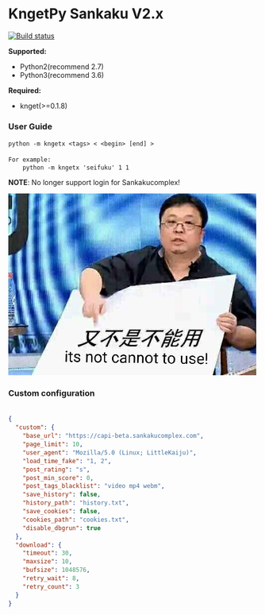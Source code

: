 # KngetPy Sankaku V2.x

[![Build status](https://ci.appveyor.com/api/projects/status/tona2atf9w5342r6/branch/master?svg=true)](https://ci.appveyor.com/project/urain39/kngetpyx/branch/master)

**Supported:**

- Python2(recommend 2.7)
- Python3(recommend 3.6)

**Required:**

- knget(>=0.1.8)

### User Guide ###

```shell
python -m kngetx <tags> < <begin> [end] >

For example:
	python -m kngetx 'seifuku' 1 1
```

**NOTE**: No longer support login for Sankakucomplex!

![HolyShit!](images/a5cc28c8.jpg)

### Custom configuration ###

```json

{
  "custom": {
    "base_url": "https://capi-beta.sankakucomplex.com",
    "page_limit": 10,
    "user_agent": "Mozilla/5.0 (Linux; LittleKaiju)",
    "load_time_fake": "1, 2",
    "post_rating": "s",
    "post_min_score": 0,
    "post_tags_blacklist": "video mp4 webm",
    "save_history": false,
    "history_path": "history.txt",
    "save_cookies": false,
    "cookies_path": "cookies.txt",
    "disable_dbgrun": true
  },
  "download": {
    "timeout": 30,
    "maxsize": 10,
    "bufsize": 1048576,
    "retry_wait": 8,
    "retry_count": 3
  }
}
```
